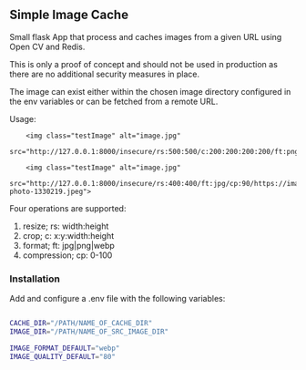 ## Simple Image Cache

Small flask App that process and caches images from a given URL using Open CV and Redis.

This is only a proof of concept and should not be used in production as 
there are no additional security measures in place.

The image can exist either within the chosen image directory configured 
in the env variables or can be fetched from a remote URL.

Usage:
       
        <img class="testImage" alt="image.jpg"
             src="http://127.0.0.1:8000/insecure/rs:500:500/c:200:200:200:200/ft:png/cp:40/test_image.jpeg">

        <img class="testImage" alt="image.jpg"
             src="http://127.0.0.1:8000/insecure/rs:400:400/ft:jpg/cp:90/https://images.pexels.com/photos/1330219/pexels-photo-1330219.jpeg">

Four operations are supported:
1. resize; rs: width:height
2. crop; c: x:y:width:height
3. format; ft: jpg|png|webp
4. compression; cp: 0-100


### Installation

Add and configure a .env file with the following variables:

```bash

CACHE_DIR="/PATH/NAME_OF_CACHE_DIR"
IMAGE_DIR="/PATH/NAME_OF_SRC_IMAGE_DIR"

IMAGE_FORMAT_DEFAULT="webp"
IMAGE_QUALITY_DEFAULT="80"



